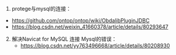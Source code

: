 1. protege与mysql的连接：
  - https://github.com/ontop/ontop/wiki/ObdalibPluginJDBC
  - https://blog.csdn.net/weixin_41660378/article/details/80293647
2. 解决Navicat for MySQL 连接 Mysql的错误：
   - https://blog.csdn.net/yy763496668/article/details/80208930
